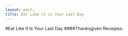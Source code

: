 ```yaml
---
layout: post;
title: Eat Like it is Your Last Day
---
```

#Eat Like It Is Your Last Day
####Thanksgiven Receipes.
